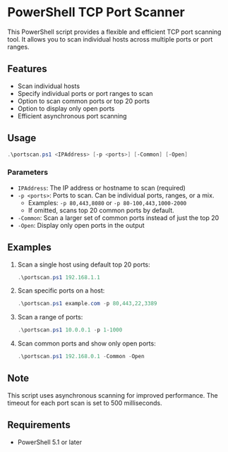 # PowerShell TCP Port Scanner

This PowerShell script provides a flexible and efficient TCP port scanning tool. It allows you to scan individual hosts across multiple ports or port ranges.

## Features

- Scan individual hosts
- Specify individual ports or port ranges to scan
- Option to scan common ports or top 20 ports
- Option to display only open ports
- Efficient asynchronous port scanning

## Usage

```powershell
.\portscan.ps1 <IPAddress> [-p <ports>] [-Common] [-Open]
```


### Parameters

- `IPAddress`: The IP address or hostname to scan (required)
- `-p <ports>`: Ports to scan. Can be individual ports, ranges, or a mix.
  - Examples: `-p 80,443,8080` or `-p 80-100,443,1000-2000`
  - If omitted, scans top 20 common ports by default.
- `-Common`: Scan a larger set of common ports instead of just the top 20
- `-Open`: Display only open ports in the output

## Examples

1. Scan a single host using default top 20 ports:

   ```powershell
   .\portscan.ps1 192.168.1.1
   ```

2. Scan specific ports on a host:

   ```powershell
   .\portscan.ps1 example.com -p 80,443,22,3389
   ```

3. Scan a range of ports:

   ```powershell
   .\portscan.ps1 10.0.0.1 -p 1-1000
   ```

4. Scan common ports and show only open ports:

   ```powershell
   .\portscan.ps1 192.168.0.1 -Common -Open
   ```

## Note

This script uses asynchronous scanning for improved performance. The timeout for each port scan is set to 500 milliseconds.

## Requirements

- PowerShell 5.1 or later
